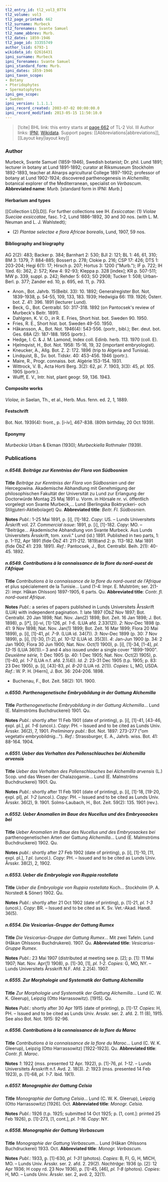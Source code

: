 ```yaml
---
tl2_entry_id: tl2_vol3_0774
tl2_volume: vol3
tl2_page_printed: 662
tl2_surname: Murbeck
tl2_forenames: Svante Samuel
tl2_name_abbrev: Murb.
tl2_dates: 1859-1946
tl2_page_id: 33355749
author_lsid: 6793-1
wikidata_id: Q2616431
ipni_surname: Murbeck
ipni_forenames: Svante Samuel
ipni_standard_form: Murb.
ipni_dates: 1859-1946
ipni_taxon_scope: 
- Botany
- Pteridophytes
- Spermatophytes
ipni_geo_scope: 
- Sweden
ipni_version: 1.1.1.1
ipni_record_created: 2003-07-02 00:00:00.0
ipni_record_modified: 2013-05-15 11:50:10.0
---
```


> [!cite] BHL link: this entry starts at [page 662](https://www.biodiversitylibrary.org/page/33355749) of TL-2 Vol. III
> Author links: [IPNI](https://www.ipni.org/a/6793-1), [Wikidata](https://www.wikidata.org/wiki/Q2616431). Support pages: [[Abbreviations|abbreviations]], [[Layout key|layout key]]

### Author

Murbeck, Svante Samuel (1859-1946), Swedish botanist; Dr. phil. Lund 1891; lecturer in botany at Lund 1891-1892; curator at Riksmuseum Stockholm 1892-1893, teacher at Alnarps agricultural College 1897-1902; professor of botany at Lund 1902-1924; discovered parthenogenesis in *Alchemilla*; botanical explorer of the Mediterranean, specialist on *Verbascum*. 
**Abbreviated name**: *Murb.* \[standard form in IPNI: *Murb.*\]

#### Herbarium and types

[[Collection LD|LD]]. For further collections see IH.
*Exsiccatae*: (1) *Violae Sueciae* *exsiccatae*, fasc. 1-2, Lund 1886-1892, 30 and 30 nos. (with L. M. Neuman and L. J. Wahlstedt);
- (2) *Plantae selectae e flora Africae borealis*, Lund, 1907, 59 nos.

#### Bibliography and biography

AG 2(2): 483; Backer p. 384; Barnhart 2: 530; BJI 2: 121; BL 1: 46, 61, 310; BM 3: 1379, 7: 884-885; Bossert p. 278; Clokie p. 216; CSP 17: 426; DTS 1: 203-204; Hegi 6(1): 17; Hirsch p. 207; Hortus 3: 1200 ("Murb."); IF p. 722; IH 1(ed. 6): 362, 2: 572; Kew 4: 92-93; Kleppa p. 328 \[index\]; KR p. 507-511; MW p. 339, suppl. p. 242; Rehder 5: 603; SO 2908; Tucker 1: 508; Urban-Berl. p. 377; Zander ed. 10, p. 695, ed. 11, p. 793.
- Anon., Bot. Jahrb. 15(Beibl. 33): 10. 1892; Generalregister Bot. Not. 1839-1938, p. 54-55, 109, 133, 183. 1939; Hedwigia 66: 119. 1926; Österr. bot. Z. 41: 396. 1891 (lecturer Lund).
- Beck, G., Bot. Centralbl. 50: 317-318. 1892 (on Pantocsek's review of Murbeck's Beitr. 1891).
- Dahlgren, K. V. O., *in* R. E. Fries, Short hist. bot. Sweden 90. 1950.
- Fries, R. E., Short hist. bot. Sweden 49-50. 1950.
- Håkansson, A., Bot. Not. 1946(4): 543-556. (portr., bibl.); Ber. deut. bot. Ges. 68A (2): 187-188. 1955 (portr.).
- Hedge, I. C. & J. M. Lamond, Index coll. Edinb. herb. 113. 1970 (coll. E).
- Hjelmqvist, H., Bot. Not. 1958: 15-16, 19, 32 (important embryologist).
- Kneucker, A., Allg. Bot. Z. 2: 172. 1896 (trip to Algeria and Tunisia).
- Lindquist, B., Sv. bot. Tidskr. 40: 453-456. 1946 (portr.).
- Maire, R., Progr. connaiss. bot. Algérie 153-154. 1931.
- Wittrock, V. B., Acta Horti Berg. 3(2): 62, *pl. 7*. 1903, 3(3): 45, *pl. 105*. 1905 (portr.).
- Wulff, E. V., Intr. hist, plant geogr. 59, 136. 1943.

#### Composite works

*Violae, in* Saelan, Th., et al., Herb. Mus. fenn. ed. 2, 1, 1889.

#### Festschrift

Bot. Not. 1939(4): front., p. \[i-iv\], 467-838. (80th birthday, 20 Oct 1939).

#### Eponymy

*Murbeckia* Urban & Ekman (1930); *Murbeckiella* Rothmaler (1939).

### Publications

##### n.6548. Beiträge zur Kenntniss der Flora von Südbosnien

**Title**
*Beiträge zur Kenntniss der Flora von Südbosnien* und der Hercegowina. Akademische Abhandlung mit Genehmigung der philosophischen Fakultät der Universität zu Lund zur Erlangung der Doctorwürde Montag 25 Maj 1891 u. Vorm. in Hörsale nr. vi. öffentlich vorgelegt von Svante Murbeck,... Lund (Berlingska Boktryckeri- och Stilgjuteri-Aktiebolaget) Qu.
**Abbreviated title**: *Beitr. Fl. Südbosnien*.

**Notes**
*Publ*.: 1-25 Mai 1891, p. \[i\], \[1\]-182. *Copy*: US. – Lunds Universitets Årskrift vol. 27.
*Commercial issue*: 1891, p. \[i\], \[1\]-182. *Copy*: MO. – "Beiträge... Akademische Abhandlung von Svante Murbeck. Aus Lunds Universitets Årsskrift, tom. xxvii." Lund (id.) 1891. Published in two parts, 1: p. 1-112, Apr 1891 (fide ÖbZ 41: 211-212. 1819)and 2: p. 113-182. Mai 1891 (fide ÖbZ 41: 239. 1891).
*Ref*.: Pantocsek, J., Bot. Centralbl. Beih. 2(1): 40-45. 1892.

##### n.6549. Contributions à la connaissance de la flore du nord-ouest de l'Afrique

**Title**
*Contributions à la connaissance de la flore du nord-ouest de l'Afrique* et plus spécialement de la Tunisie... Lund (1-4: Impr. E. Mulström; ser. 2(1-2): impr. Håkan Ohlsson) 1897-1905, 6 parts. Qu.
**Abbreviated title**: *Contr. fl. nord-ouest Afrique*.

**Notes**
*Publ*.: a series of papers published in Lunds Universitets Årsskrift (LUA) with independent pagination.
*1*: late 1897 (ÖbZ Nov 1897; Bot. Centralbl. 20 Jan 1898; Nat. Nov. Jan(2) 1898; Bot. Zeit. 16 Jan 1898; J. Bot. 1898), p. \[i\*\], \[i\]-vi, \[1\]-126, *pl. 1-6*. (LUA afd. 2.33(12)).
*2*: Nov-Dec 1898 (p. 41: 9 Nov 1898; Nat. Nov. Jan(1) 1899; Bot. Zeit. 16 Mar 1899; Flora 20 Mai 1899), p. \[i\], \[1\]-41, *pl. 7-9*. (LUA id. 34(7)).
*3*: Nov-Dec 1899 (p. 30: 7 Nov 1899), p. \[i\], \[1\]-30, \[1-2\], *pl. 10-12* (LUA id. 35(3)).
*4*: Jan-Jun 1900 (p. 34: 2 Jan 1900; Flora 30 Jun 1900; Nat. Nov. Oct(1) 1900), p. \[i\], \[1\]-34, \[1-4\], *pl. 13-15* (LUA 36(1)).– 3 and 4 also issued under a single cover "1899-1900".
*Deuxième série, 1*: Dec 1905 (p. 40: 1 Dec 1905; Nat. Nov. Oct(2) 1905), p. \[1\]-40, *pl. 1-7* (LUA n.f. afd. 2.1(4)).
*Id. 2*: 23-31 Dec 1905 (t.p. 1905; p. 83: 23 Dec 1905), p. \[i\], \[43\]-83, *pl. 8-20* (LUA rd. 2(1)).
*Copies*: L, MO, USDA.
*Ref*.: W. P. H. \[Hiern\], J. Bot. 36: 204-206. 1898.
- Buchenau, F., Bot. Zeit. 58(2): 101. 1900.

##### n.6550. Parthenogenetische Embryobildung in der Gattung Alchemilla

**Title**
*Parthenogenetische Embryobildung in der Gattung Alchemilla*... Lund (E. Malmströms Buchdruckerei) 1901. Qu.

**Notes**
*Publ*.: shortly after 11 Feb 1901 (date of printing), p. \[i\], \[1\]-41, \[43-46, expl. pl.\], *pl. 1-6* (uncol.). *Copy*: PH. – Issued and to be cited as Lunds Univ. Årsskr. 36(2), 7, 1901.
*Preliminary publ*.: Bot. Not. 1897: 273-277 ("om vegetativ embryobildnig...").
*Ref*.: Strassburger, E. A., Jahrb. wiss. Bot. 41: 88-164. 1904.

##### n.6551. Ueber das Verhalten des Pollenschlauches bei Alchemilla arvensis

**Title**
*Ueber das Verhalten des Pollenschlauches bei Alchemilla arvensis* (L.) Scop. und das Wesen der Chalazogamie... Lund (E. Malmströms Buchdruckerei) 1901. Qu.

**Notes**
*Publ*.: shortly after 11 Feb 1901 (date of printing), p. \[i\], \[1\]-18, \[19-20, expl. pl\], *pl. 1-2* (uncol.). *Copy*: PH. – Issued and to be cited as Lunds Univ. Årsskr. 36(2), 9. 1901. Solms-Laubach, H., Bot. Zeit. 59(2): 135. 1901 (rev.).

##### n.6552. Ueber Anomalien im Baue des Nucellus und des Embryosackes bei

**Title**
*Ueber Anomalien im Baue des Nucellus und des Embryosackes bei* parthenogenetischen Arten der Gattung *Alchemilla*... Lund (E. Malmströms Buchdruckerei) 1902. Qu.

**Notes**
*publ*.: shortly after 27 Feb 1902 (date of printing), p. \[i\], \[1\]-10, \[11, expl. pl.\], *1 pl*. (uncol.).
*Copy*: PH. – Issued and to be cited as Lunds Univ. Årsskr. 38(2), 2, 1902.

##### n.6553. Ueber die Embryologie von Ruppia rostellata

**Title**
*Ueber die Embryologie von Ruppia rostellata* Koch... Stockholm (P. A. Norstedt & Söner) 1902. Qu.

**Notes**
*Publ*.: shortly after 21 Oct 1902 (date of printing), p. \[1\]-21, *pl. 1-3* (uncol.). *Copy*: BR. – Issued and to be cited as K. Sv. Vet.-Akad. Handl. 36(5).

##### n.6554. Die Vesicarius-Gruppe der Gattung Rumex

**Title**
*Die Vesicarius-Gruppe der Gattung Rumex*... Mit zwei Tafeln. Lund (Håkan Ohlssons Buchdrukerei). 1907. Qu.
**Abbreviated title**: *Vesicarius-Gruppe Rumex*.

**Notes**
*Publ*.: 23 Mai 1907 (distributed at meeting see p. \[2\]; p. \[1\]: 11 Mai 1907; Nat. Nov. Apr(1) 1908), p. \[1\]-30, \[1\], *pl. 1-2. Copies*: G, MO, NY. – Lunds Universitets Årsskrift N.F. Afd. 2.2(4). 1907.

##### n.6555. Zur Morphologie und Systematik der Gattung Alchemilla

**Title**
*Zur Morphologie und Systematik der Gattung Alchemilla*... Lund (C. W. K. Gleerup), Leipzig (Otto Harrassowitz). \[1915\]. Qu.

**Notes**
*Publ*.: shortly after 30 Apr 1915 (date of printing), p. \[1\]-17. *Copies*: H, PH. – Issued and to be cited as Lunds Univ. Arsskr. ser. 2. afd. 2. 11 (8), 1915. See also Bot. Not. 1915: 92-96.

##### n.6556. Contributions à la connaissance de la flore du Maroc

**Title**
*Contributions à la connaissance de la flore du Maroc*... Lund (C. W. K. Gleerup), Leipzig (Otto Harrassowitz) \[1922-1923\]. Qu.
**Abbreviated title**: *Contr. fl. Maroc*.

**Notes**
*1*: 1922 (mss. presented 12 Apr. 1922), p. \[1\]-76, *pl. 1-12*. – Lunds Universitets Årsskrift n.f. Avd. 2. 18(3).
*2*: 1923 (mss. presented 14 Feb 1923), p. \[1\]-68, *pl. 1-7*. Ibid. 19(1).

##### n.6557. Monographie der Gattung Celsia

**Title**
*Monographie der Gattung Celsia*... Lund (C. W. K. Gleerup), Leipzig (Otto Harrassowitz) \[1926\]. Oct.
**Abbreviated title**: *Monogr. Celsia*.

**Notes**
*Publ*.: 1926 (t.p. 1925; submitted 14 Oct 1925; p. \[1, cont.\]: printed 25 Feb 1926), p. \[1\]-273, \[1, cont.\], *pl. 1-16. Copy*: NY.

##### n.6558. Monographie der Gattung Verbascum

**Title**
*Monographie der Gattung Verbascum*... Lund (Håkan Ohlssons Buchdruckerei) 1933. Oct.
**Abbreviated title**: *Monogr. Verbascum*.

**Notes**
*Publ*.: 1933, p. \[1\]-630, *pl. 1-31* (photos). *Copies*: B, FI, G, H, MICH, MO. – Lunds Univ. Årsskr. ser. 2. afd. 2. 29(2).
*Nachträge*: 1936 (p. \[2\]: 12 Apr 1936; H copy rd. 23 Nov 1936), p. \[1\]-45, \[46\], *pl. 1-8* (photos). *Copies*: H, MO. – Lunds Univ. Årsskr. ser. 2, avd. 2, 32(1).


